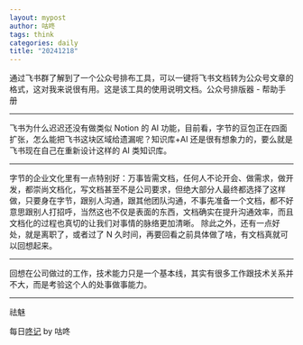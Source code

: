 ```yaml
---
layout: mypost
author: 咕咚
tags: think
categories: daily
title: "20241218"
---
```


通过飞书群了解到了一个公众号排布工具，可以一键将飞书文档转为公众号文章的格式，这对我来说很有用。这是该工具的使用说明文档。公众号排版器 - 帮助手册 

---
飞书为什么迟迟还没有做类似 Notion 的 AI 功能，目前看，字节的豆包正在四面扩张，怎么能把飞书这块区域给遗漏呢？知识库+AI 还是很有想象力的，要么就是飞书现在自己在重新设计这样的 AI 类知识库。

---
字节的企业文化里有一点特别好：万事皆需文档，任何人不论开会、做需求，做开发，都崇尚文档化，写文档甚至不是公司要求，但绝大部分人最终都选择了这样做，只要身在字节，跟别人沟通，跟其他团队沟通，不事先准备一个文档，都不好意思跟别人打招呼，当然这也不仅是表面的东西，文档确实在提升沟通效率，而且文档化的过程也真切的让我们对事情的脉络更加清晰。
除此之外，还有一点好处，就是离职了，或者过了  N 久时间，再要回看之前具体做了啥，有文档真就可以回想起来。

---
回想在公司做过的工作，技术能力只是一个基本线，其实有很多工作跟技术关系并不大，而是考验这个人的处事做事能力。

---
祛魅

每日[⁡⁡⁢⁤‌‌​​‌⁢​​‬​‬‍‍​⁤⁤‌⁤⁢‌⁤⁤⁡‬﻿​⁡﻿⁣‌‌​⁣⁢⁣⁣‍﻿‬‬⁡‌‍﻿咚记](https://fcngifhkzsmc.feishu.cn/wiki/TUF1wJIrbiY9OKkpCotch8Q8nud?fromScene=spaceOverview)
by 咕咚